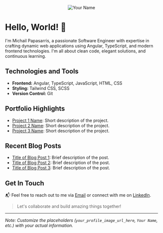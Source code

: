 <div align="center">
  <img src="your_profile_image_url_here" alt="Your Name">
</div>

# Hello, World! 👋

I'm Michail Papasarris, a passionate Software Engineer with expertise in crafting dynamic web applications using Angular, TypeScript, and modern frontend technologies. I'm all about clean code, elegant solutions, and continuous learning.

## Technologies and Tools

- **Frontend:** Angular, TypeScript, JavaScript, HTML, CSS
- **Styling:** Tailwind CSS, SCSS
- **Version Control:** Git

## Portfolio Highlights

- [Project 1 Name](project_1_repository_link): Short description of the project.
- [Project 2 Name](project_2_repository_link): Short description of the project.
- [Project 3 Name](project_3_repository_link): Short description of the project.

## Recent Blog Posts

- [Title of Blog Post 1](blog_post_1_link): Brief description of the post.
- [Title of Blog Post 2](blog_post_2_link): Brief description of the post.
- [Title of Blog Post 3](blog_post_3_link): Brief description of the post.

## Get In Touch

📬 Feel free to reach out to me via [Email](mailto:your.email@example.com) or connect with me on [LinkedIn](https://www.linkedin.com/in/your-profile).

> Let's collaborate and build amazing things together!

---

*Note: Customize the placeholders (`your_profile_image_url_here`, `Your Name`, etc.) with your actual information.*
